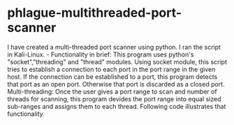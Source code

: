 # phlague-multithreaded-port-scanner
I have created a multi-threaded port scanner using python. I ran the script in Kali-Linux. - Functionality in brief: This program uses python's "socket","threading" and "thread" modules. Using socket module, this script tries to establish a connection to each port in the port range in the given host. If the connection can be established to a port, this program detects that port as an open port. Otherwise that port is discarded as a closed port.  Multi-threading: Once the user gives a port range to scan and number of threads for scanning, this program devides the port range into equal sized sub-ranges and assigns them to each thread. Following code illustrates that functionality.
